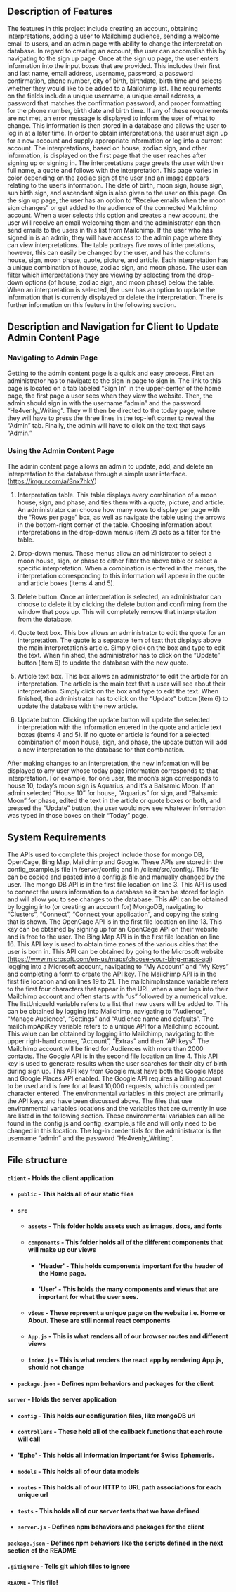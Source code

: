 ## Description of Features
The features in this project include creating an account, obtaining interpretations, adding a user to Mailchimp audience, sending a welcome email to users, and an admin page with ability to change the interpretation database. In regard to creating an account, the user can accomplish this by navigating to the sign up page. Once at the sign up page, the user enters information into the input boxes that are provided. This includes their first and last name, email address, username, password, a password confirmation, phone number, city of birth, birthdate, birth time and selects whether they would like to be added to a Mailchimp list. The requirements on the fields include a unique username, a unique email address, a password that matches the confirmation password, and proper formatting for the phone number, birth date and birth time. If any of these requirements are not met, an error message is displayed to inform the user of what to change. This information is then stored in a database and allows the user to log in at a later time.
	In order to obtain interpretations, the user must sign up for a new account and supply appropriate information or log into a current account. The interpretations, based on house, zodiac sign, and other information, is displayed on the first page that the user reaches after signing up or signing in. The interpretations page greets the user with their full name, a quote and follows with the interpretation. This page varies in color depending on the zodiac sign of the user and an image appears relating to the user’s information. The date of birth, moon sign, house sign, sun birth sign, and ascendant sign is also given to the user on this page. 
	On the sign up page, the user has an option to “Receive emails when the moon sign changes” or get added to the audience of the connected Mailchimp account. When a user selects this option and creates a new account, the user will receive an email welcoming them and the administrator can then send emails to the users in this list from Mailchimp. 
	If the user who has signed in is an admin, they will have access to the admin page where they can view interpretations. The table portrays five rows of interpretations, however, this can easily be changed by the user, and has the columns: house, sign, moon phase, quote, picture, and article. Each interpretation has a unique combination of house, zodiac sign, and moon phase. The user can filter which interpretations they are viewing by selecting from the drop-down options (of house, zodiac sign, and moon phase) below the table. When an interpretation is selected, the user has an option to update the information that is currently displayed or delete the interpretation. There is further information on this feature in the following section.
## Description and Navigation for Client to Update Admin Content Page
### Navigating to Admin Page
Getting to the admin content page is a quick and easy process. First an administrator has to navigate to the sign in page to sign in. The link to this page is located on a tab labeled “Sign In” in the upper-center of the home page, the first page a user sees when they view the website.
	Then, the admin should sign in with the username “admin” and the password “He4venly_Writing”. They will then be directed to the today page, where they will have to press the three lines in the top-left corner to reveal the “Admin” tab.
Finally, the admin will have to click on the text that says “Admin.”
### Using the Admin Content Page
The admin content page allows an admin to update, add, and delete an interpretation to the database through a simple user interface. 
(https://imgur.com/a/Snx7hkY)
1. Interpretation table. This table displays every combination of a moon house, sign, and phase, and ties them with a quote, picture, and article. An administrator can choose how many rows to display per page with the “Rows per page” box, as well as navigate the table using the arrows in the bottom-right corner of the table. Choosing information about interpretations in the drop-down menus (item 2) acts as a filter for the table.
 	
2. Drop-down menus. These menus allow an administrator to select a moon house, sign, or phase to either filter the above table or select a specific interpretation. When a combination is entered in the menus, the interpretation corresponding to this information will appear in the quote and article boxes (items 4 and 5).
 	
3. Delete button. Once an interpretation is selected, an administrator can choose to delete it by clicking the delete button and confirming from the window that pops up. This will completely remove that interpretation from the database.
 	
4. Quote text box. This box allows an administrator to edit the quote for an interpretation. The quote is a separate item of text that displays above the main interpretation’s article. Simply click on the box and type to edit the text. When finished, the administrator has to click on the “Update” button (item 6) to update the database with the new quote.
 	
5. Article text box. This box allows an administrator to edit the article for an interpretation. The article is the main text that a user will see about their interpretation. Simply click on the box and type to edit the text. When finished, the administrator has to click on the “Update” button (item 6) to update the database with the new article.
 	
6. Update button. Clicking the update button will update the selected interpretation with the information entered in the quote and article text boxes (items 4 and 5). If no quote or article is found for a selected combination of moon house, sign, and phase, the update button will add a new interpretation to the database for that combination.


After making changes to an interpretation, the new information will be displayed to any user whose today page information corresponds to that interpretation. For example, for one user, the moon’s sign corresponds to house 10, today’s moon sign is Aquarius, and it’s a Balsamic Moon. If an admin selected “House 10” for house, “Aquarius” for sign, and “Balsamic Moon” for phase, edited the text in the article or quote boxes or both, and pressed the “Update” button, the user would now see whatever information was typed in those boxes on their “Today” page.

## System Requirements
The APIs used to complete this project include those for mongo DB, OpenCage, Bing Map, Mailchimp and Google. These APIs are stored in the config_example.js file in /server/config and in /client/src/config/. This file can be copied and pasted into a config.js file and manually changed by the user. 
The mongo DB API is in the first file location on line 3. This API is used to connect the users information to a database so it can be stored for login and will allow you to see changes to the database. This API can be obtained by logging into (or creating an account for) MongoDB, navigating to “Clusters”, “Connect”, “Connect your application”, and copying the string that is shown. The OpenCage API is in the first file location on line 13. This key can be obtained by signing up for an OpenCage API on their website and is free to the user.
The Bing Map API is in the first file location on line 16. This API key is used to obtain time zones of the various cities that the user is born in. This API can be obtained by going to the Microsoft website (https://www.microsoft.com/en-us/maps/choose-your-bing-maps-api) logging into a Microsoft account, navigating to “My Account” and “My Keys” and completing a form to create the API key.
The Mailchimp API is in the first file location and on lines 19 to 21. The mailchimpInstance variable refers to the first four characters that appear in the URL when a user logs into their Mailchimp account and often starts with “us” followed by a numerical value. The listUniqueId variable refers to a list that new users will be added to. This can be obtained by logging into Mailchimp, navigating to “Audience”, “Manage Audience”, “Settings” and “Audience name and defaults”. The mailchimpApiKey variable refers to a unique API for a Mailchimp account. This value can be obtained by logging into Mailchimp, navigating to the upper right-hand corner, “Account”, “Extras” and then “API keys”. The Mailchimp account will be fined for Audiences with more than 2000 contacts.
The Google API is in the second file location on line 4. This API key is used to generate results when the user searches for their city of birth during sign up. This API key from Google must have both the Google Maps and Google Places API enabled. The Google API requires a billing account to be used and is free for at least 10,000 requests, which is counted per character entered. 
The environmental variables in this project are primarily the API keys and have been discussed above. The files that use environmental variables locations and the variables that are currently in use are listed in the following section. These environmental variables can all be found in the config.js and config_example.js file and will only need to be changed in this location. The log-in credentials for the administrator is the username “admin” and the password “He4venly_Writing”. 



## File structure
#### `client` - Holds the client application
- #### `public` - This holds all of our static files
- #### `src`
    - #### `assets` - This folder holds assets such as images, docs, and fonts
    - #### `components` - This folder holds all of the different components that will make up our views
        - #### 'Header' - This holds components important for the header of the Home page.
        - #### 'User' - This holds the many components and views that are important for what the user sees.
    - #### `views` - These represent a unique page on the website i.e. Home or About. These are still normal react components
    - #### `App.js` - This is what renders all of our browser routes and different views
    - #### `index.js` - This is what renders the react app by rendering App.js, should not change
- #### `package.json` - Defines npm behaviors and packages for the client
#### `server` - Holds the server application
- #### `config` - This holds our configuration files, like mongoDB uri
- #### `controllers` - These hold all of the callback functions that each route will call
- #### 'Ephe' - This holds all information important for Swiss Ephemeris.
- #### `models` - This holds all of our data models
- #### `routes` - This holds all of our HTTP to URL path associations for each unique url
- #### `tests` - This holds all of our server tests that we have defined
- #### `server.js` - Defines npm behaviors and packages for the client
#### `package.json` - Defines npm behaviors like the scripts defined in the next section of the README
#### `.gitignore` - Tells git which files to ignore
#### `README` - This file!
